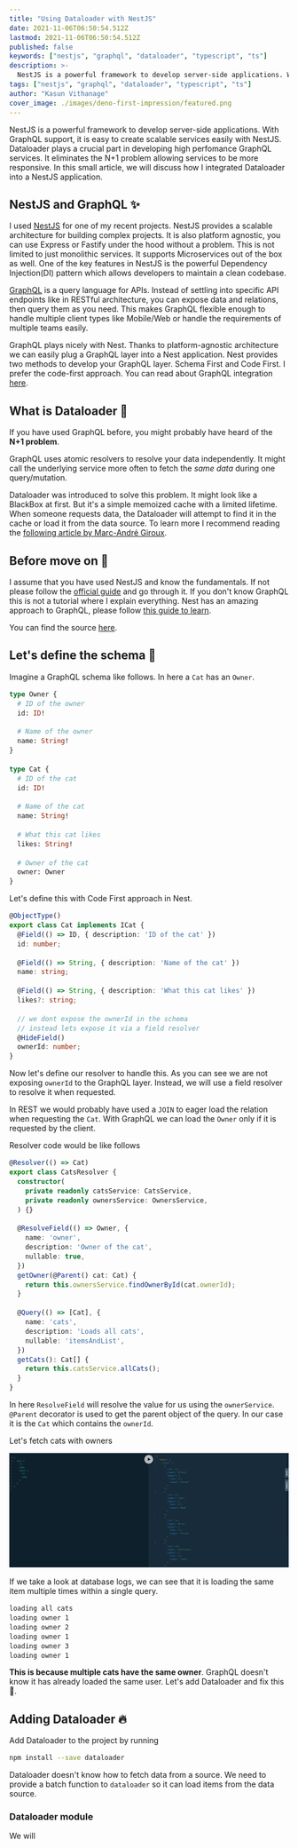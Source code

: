 ```yaml
---
title: "Using Dataloader with NestJS"
date: 2021-11-06T06:50:54.512Z
lastmod: 2021-11-06T06:50:54.512Z
published: false
keywords: ["nestjs", "graphql", "dataloader", "typescript", "ts"]
description: >-
  NestJS is a powerful framework to develop server-side applications. With GraphQL support, it is easy to create scalable services with NestJS. Dataloader plays a crucial part in developing high perfomance GraphQL services. It eliminates the N+1 problem allowing services to be more responsive. In this small article, we will discuss how I integrated Dataloader into a NestJS application.
tags: ["nestjs", "graphql", "dataloader", "typescript", "ts"]
author: "Kasun Vithanage"
cover_image: ./images/deno-first-impression/featured.png
---
```


<!--article-->
NestJS is a powerful framework to develop server-side applications. With GraphQL support, it is easy to create scalable services easily with NestJS. Dataloader plays a crucial part in developing high perfomance GraphQL services. It eliminates the N+1 problem allowing services to be more responsive. In this small article, we will discuss how I integrated Dataloader into a NestJS application.

## NestJS and GraphQL :sparkles:

I used [NestJS](https://nestjs.com/) for one of my recent projects. NestJS provides a scalable architecture for building complex projects. It is also platform agnostic, you can use Express or Fastify under the hood without a problem. This is not limited to just monolithic services. It supports Microservices out of the box as well. One of the key features in NestJS is the powerful Dependency Injection(DI) pattern which allows developers to maintain a clean codebase.

[GraphQL](https://graphql.org/) is a query language for APIs. Instead of settling into specific API endpoints like in RESTful architecture, you can expose data and relations, then query them as you need. This makes GraphQL flexible enough to handle multiple client types like Mobile/Web or handle the requirements of multiple teams easily.

GraphQL plays nicely with Nest. Thanks to platform-agnostic architecture we can easily plug a GraphQL layer into a Nest application. Nest provides two methods to develop your GraphQL layer. Schema First and Code First. I prefer the code-first approach. You can read about GraphQL integration [here](https://docs.nestjs.com/graphql/quick-start).

## What is Dataloader :rocket:

If you have used GraphQL before, you might probably have heard of the **N+1 problem**. 

GraphQL uses atomic resolvers to resolve your data independently. It might call the underlying service more often to fetch the *same data* during one query/mutation.

Dataloader was introduced to solve this problem. It might look like a BlackBox at first. But it's a simple memoized cache with a limited lifetime. 
When someone requests data, the Dataloader will attempt to find it in the cache or load it from the data source.
To learn more I recommend reading the [following article by Marc-André Giroux](https://xuorig.medium.com/the-graphql-dataloader-pattern-visualized-3064a00f319f).

## Before move on :rotating_light:

I assume that you have used NestJS and know the fundamentals. If not please follow the [official guide](https://docs.nestjs.com/first-steps) and go through it. If you don't know GraphQL this is not a tutorial where I explain everything. Nest has an amazing approach to GraphQL, please follow [this guide to learn](https://docs.nestjs.com/graphql/quick-start).

You can find the source [here](https://github.com/kasvith/nestjs-dataloader-example).

## Let's define the schema :hammer:

Imagine a GraphQL schema like follows. In here a `Cat` has an `Owner`. 

```graphql
type Owner {
  # ID of the owner
  id: ID!

  # Name of the owner
  name: String!
}

type Cat {
  # ID of the cat
  id: ID!

  # Name of the cat
  name: String!

  # What this cat likes
  likes: String!

  # Owner of the cat
  owner: Owner
}
```

Let's define this with Code First approach in Nest.

```ts
@ObjectType()
export class Cat implements ICat {
  @Field(() => ID, { description: 'ID of the cat' })
  id: number;

  @Field(() => String, { description: 'Name of the cat' })
  name: string;

  @Field(() => String, { description: 'What this cat likes' })
  likes?: string;

  // we dont expose the ownerId in the schema
  // instead lets expose it via a field resolver
  @HideField()
  ownerId: number;
}
```

Now let's define our resolver to handle this. As you can see we are not exposing `ownerId` to the GraphQL layer.
Instead, we will use a field resolver to resolve it when requested.

In REST we would probably have used a `JOIN` to eager load the relation when requesting the `Cat`. With GraphQL we can load the `Owner` only if it is requested by the client.

Resolver code would be like follows

```ts
@Resolver(() => Cat)
export class CatsResolver {
  constructor(
    private readonly catsService: CatsService,
    private readonly ownersService: OwnersService,
  ) {}

  @ResolveField(() => Owner, {
    name: 'owner',
    description: 'Owner of the cat',
    nullable: true,
  })
  getOwner(@Parent() cat: Cat) {
    return this.ownersService.findOwnerById(cat.ownerId);
  }

  @Query(() => [Cat], {
    name: 'cats',
    description: 'Loads all cats',
    nullable: 'itemsAndList',
  })
  getCats(): Cat[] {
    return this.catsService.allCats();
  }
}
```

In here `ResolveField` will resolve the value for us using the `ownerService`. `@Parent` decorator is used to get the parent object of the query.
In our case it is the `Cat` which contains the `ownerId`.

Let's fetch cats with owners

![Query Cats with Owners](./images/using-dataloader-with-nestjs/query-1.png)

If we take a look at database logs, we can see that it is loading the same item multiple times within a single query.

```bash
loading all cats
loading owner 1
loading owner 2
loading owner 1
loading owner 3
loading owner 1
```

**This is because multiple cats have the same owner**. GraphQL doesn't know it has already loaded the same user.
Let's add Dataloader and fix this :rocket:.

## Adding Dataloader :fire:

Add Dataloader to the project by running

```bash
npm install --save dataloader
```

Dataloader doesn't know how to fetch data from a source. We need to provide a batch function to `dataloader` so it can load items from the data source.  

### Dataloader module

We will
